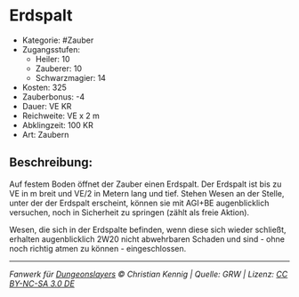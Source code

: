 # Erdspalt

- Kategorie: #Zauber
- Zugangsstufen:
  - Heiler: 10
  - Zauberer: 10
  - Schwarzmagier: 14
- Kosten: 325
- Zauberbonus: -4
- Dauer: VE KR
- Reichweite: VE x 2 m
- Abklingzeit: 100 KR
- Art: Zaubern

## Beschreibung:

Auf festem Boden öffnet der Zauber einen Erdspalt. Der Erdspalt ist bis zu VE in m breit und VE/2 in Metern lang und tief. Stehen Wesen an der Stelle, unter der der Erdspalt erscheint, können sie mit AGI+BE augenblicklich versuchen, noch in Sicherheit zu springen (zählt als freie Aktion).

Wesen, die sich in der Erdspalte befinden, wenn diese sich wieder schließt, erhalten augenblicklich 2W20 nicht abwehrbaren Schaden und sind - ohne noch richtig atmen zu können - eingeschlossen.

---

_Fanwerk für [Dungeonslayers](https://www.dungeonslayers.net/) © Christian Kennig | Quelle: GRW | Lizenz: [CC BY-NC-SA 3.0 DE](https://creativecommons.org/licenses/by-nc-sa/3.0/de/)_
